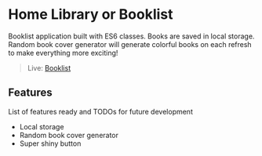 # Home Library or Booklist
Booklist application built with ES6 classes. Books are saved in local storage. Random book cover generator will generate colorful books on each refresh to make everything more exciting!

> Live: [Booklist](https://mxzawadzki.github.io/Home-Library/)

## Features
List of features ready and TODOs for future development
* Local storage
* Random book cover generator
* Super shiny button
